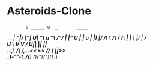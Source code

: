 Asteroids-Clone
===============

           U _____ u  _       ____    
 __        __\| ___"|/ |"|    U|  _"\ u 
 \"\      /"/ |  _|" U | | u  \| |_) |/ 
 /\ \ /\ / /\ | |___  \| |/__  |  __/   
U  \ V  V /  U|_____|  |_____| |_|      
.-,_\ /\ /_,-.<<   >>  //  \\  ||>>_    
 \_)-'  '-(_/(__) (__)(_")("_)(__)__)   
